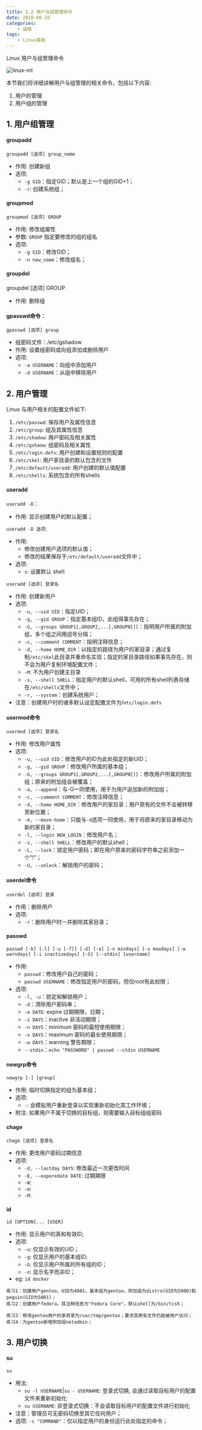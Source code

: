 ```yaml
---
title: 5.2 用户与组管理命令
date: 2018-06-18
categories:
    - 运维
tags:
    - Linux基础
---
```


Linux 用户与组管理命令

![linux-mt](/images/linux_mt/linux_mt.jpg)
<!-- more -->

本节我们将详细讲解用户与组管理的相关命令，包括以下内容:
1. 用户的管理
2. 用户组的管理

## 1. 用户组管理
#### groupadd
`groupadd [选项] group_name`
- 作用: 创建新组
- 选项:
	- `-g GID`：指定GID；默认是上一个组的GID+1；
	- `-r`: 创建系统组；

#### groupmod
`groupmod [选项] GROUP`
- 作用: 修改组属性
- 参数: `GROUP` 指定要修改的组的组名
- 选项:
	- `-g GID`：修改GID；
	- `-n new_name`：修改组名；

#### groupdel
groupdel [选项] GROUP
- 作用: 删除组

#### gpasswd命令：
`gpasswd [选项] group`
- 组密码文件：/etc/gshadow
- 作用: 设置组密码或向组添加或删除用户
- 选项:
	- `-a USERNAME`：向组中添加用户
	- `-d USERNAME`：从组中移除用户


## 2. 用户管理
Linux 与用户相关的配置文件如下:
1. `/etc/passwd`: 保存用户及属性信息
2. `/etc/group`: 组及其属性信息
3. `/etc/shadow`: 用户密码及相关属性
4. `/etc/gshaow`: 组密码及相关属性
5. `/etc/login.defs`: 用户创建和设置规则的配置
6. `/etc/skel`: 用户家目录的默认包含的文件
7. `/etc/default/useradd`: 用户创建的默认值配置
8. `/etc/shells`: 系统包含的所有shells

#### useradd
`useradd -D`：
- 作用: 显示创建用户的默认配置；

`useradd -D 选项`:
- 作用:
	- 修改创建用户选项的默认值；
	- 修改的结果保存于`/etc/default/useradd`文件中；
- 选项:
	- `s`: 设置默认 shell


`useradd [选项] 登录名`
- 作用: 创建新用户
- 选项:
	- `-u, --uid UID`：指定UID；
	- `-g, --gid GROUP`：指定基本组ID，此组得事先存在；
	- `-G, --groups GROUP1[,GROUP2,...[,GROUPN]]]`：指明用户所属的附加组，多个组之间用逗号分隔；
	- `-c, --comment COMMENT`：指明注释信息；
	- `-d, --home HOME_DIR`：以指定的路径为用户的家目录；通过复制`/etc/skel`此目录并重命名实现；指定的家目录路径如果事先存在，则不会为用户复制环境配置文件；
	- `-M`: 不为用户创建主目录
	- `-s, --shell SHELL`：指定用户的默认shell，可用的所有shell列表存储在`/etc/shells`文件中；
	- `-r, --system`：创建系统用户；
- 注意：创建用户时的诸多默认设定配置文件为/`etc/login.defs`

#### usermod命令
`usermod [选项] 登录名`
- 作用: 修改用户属性
- 选项:		
	- `-u, --uid UID`：修改用户的ID为此处指定的新UID；
	- `-g, --gid GROUP`：修改用户所属的基本组；
	- `-G, --groups GROUP1[,GROUP2,...[,GROUPN]]]`：修改用户所属的附加组；原来的附加组会被覆盖；
	- `-a, --append`：与-G一同使用，用于为用户追加新的附加组；
	- `-c, --comment COMMENT`：修改注释信息；
	- `-d, --home HOME_DIR`：修改用户的家目录；用户原有的文件不会被转移至新位置；
	- `-m, --move-home`：只能与`-d`选项一同使用，用于将原来的家目录移动为新的家目录；
	- `-l, --login NEW_LOGIN`：修改用户名；
	- `-s, --shell SHELL`：修改用户的默认shell；
	- `-L, --lock`：锁定用户密码；即在用户原来的密码字符串之前添加一个"!"；
	- `-U, --unlock`：解锁用户的密码；

#### userdel命令
`userdel [选项] 登录`
- 作用：删除用户
- 选项:		
	- `-r`：删除用户时一并删除其家目录；

#### passwd
`passwd [-k] [-l] [-u [-f]] [-d] [-e] [-n mindays] [-x maxdays] [-w warndays] [-i inactivedays] [-S] [--stdin] [username]`
- 作用:
	- `passwd`：修改用户自己的密码；
	- `passwd USERNAME`：修改指定用户的密码，但仅root有此权限；
- 选项:
	- `-l, -u`：锁定和解锁用户；
	- `-d`：清除用户密码串；
	- `-e DATE`: expire 过期期限，日期；
	- `-i DAYS`：inactive 非活动期限；
	- `-n DAYS`：minimum 密码的最短使用期限；
	- `-x DAYS`：maximum 密码的最长使用期限；
	- `-w DAYS`：warning 警告期限；
	- `--stdin`：`echo "PASSWORD" | passwd --stdin USERNAME`

#### newgrp命令
`newgrp [-] [group]`
- 作用: 临时切换指定的组为基本组；
- 选项:
	- `-`: 会模拟用户重新登录以实现重新初始化其工作环境；
- 附注: 如果用户不属于切换的目标组，则需要输入目标组组密码

#### chage
`chage [选项] 登录名`
- 作用: 更改用户密码过期信息
- 选项:
	- `-d, --lastday DAYS`: 修改最近一次更改时间
	- `-E, --exporedate DATE`: 过期期限
	- `-W`:
	- `-m`:
	- `-M`:

#### id
`id [OPTION]... [USER]`
- 作用: 显示用户的真和有效ID;
- 选项:
	- `-u`: 仅显示有效的UID；
	- `-g`: 仅显示用户的基本组ID;
	- `-G`: 仅显示用户所属的所有组的ID；
	- `-n`: 显示名字而非ID；
- eg: `id docker`

```
练习1：创建用户gentoo，UID为4001，基本组为gentoo，附加组为distro(GID为5000)和peguin(GID为5001)；
练习2：创建用户fedora，其注释信息为"Fedora Core"，默认shell为/bin/tcsh；

练习3：修改gentoo用户的家目录为/var/tmp/gentoo；要求其原有文件仍能被用户访问；
练习4：为gentoo新增附加组netadmin；
```


## 3. 用户切换
####  su
`su`
- 用法:
	- `su -l USERNAME`|`su - USERNAME`: 登录式切换, 会通过读取目标用户的配置文件来重新初始化
	- `su USERNAME`: 非登录式切换：不会读取目标用户的配置文件进行初始化
- 注意：管理员可无密码切换至其它任何用户；
- 选项:
	`-c "COMMAND"`：仅以指定用户的身份运行此处指定的命令；
